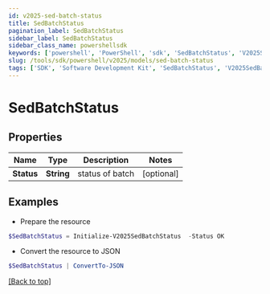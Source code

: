 ```yaml
---
id: v2025-sed-batch-status
title: SedBatchStatus
pagination_label: SedBatchStatus
sidebar_label: SedBatchStatus
sidebar_class_name: powershellsdk
keywords: ['powershell', 'PowerShell', 'sdk', 'SedBatchStatus', 'V2025SedBatchStatus'] 
slug: /tools/sdk/powershell/v2025/models/sed-batch-status
tags: ['SDK', 'Software Development Kit', 'SedBatchStatus', 'V2025SedBatchStatus']
---
```



# SedBatchStatus

## Properties

Name | Type | Description | Notes
------------ | ------------- | ------------- | -------------
**Status** | **String** | status of batch | [optional] 

## Examples

- Prepare the resource
```powershell
$SedBatchStatus = Initialize-V2025SedBatchStatus  -Status OK
```

- Convert the resource to JSON
```powershell
$SedBatchStatus | ConvertTo-JSON
```


[[Back to top]](#) 


